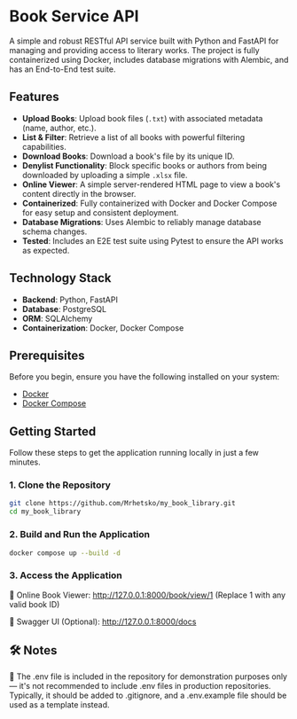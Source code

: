 # Book Service API

A simple and robust RESTful API service built with Python and FastAPI for managing and providing access to literary works. The project is fully containerized using Docker, includes database migrations with Alembic, and has an End-to-End test suite.

## Features

-   **Upload Books**: Upload book files (`.txt`) with associated metadata (name, author, etc.).
-   **List & Filter**: Retrieve a list of all books with powerful filtering capabilities.
-   **Download Books**: Download a book's file by its unique ID.
-   **Denylist Functionality**: Block specific books or authors from being downloaded by uploading a simple `.xlsx` file.
-   **Online Viewer**: A simple server-rendered HTML page to view a book's content directly in the browser.
-   **Containerized**: Fully containerized with Docker and Docker Compose for easy setup and consistent deployment.
-   **Database Migrations**: Uses Alembic to reliably manage database schema changes.
-   **Tested**: Includes an E2E test suite using Pytest to ensure the API works as expected.

## Technology Stack

-   **Backend**: Python, FastAPI
-   **Database**: PostgreSQL
-   **ORM**: SQLAlchemy
-   **Containerization**: Docker, Docker Compose

## Prerequisites

Before you begin, ensure you have the following installed on your system:
-   [Docker](https://docs.docker.com/get-docker/)
-   [Docker Compose](https://docs.docker.com/compose/install/)

## Getting Started

Follow these steps to get the application running locally in just a few minutes.

### 1. Clone the Repository

```bash
git clone https://github.com/Mrhetsko/my_book_library.git
cd my_book_library
```

### 2. Build and Run the Application

```bash
docker compose up --build -d
```


### 3. Access the Application

📖 Online Book Viewer: http://127.0.0.1:8000/book/view/1
    (Replace 1 with any valid book ID)

🧪 Swagger UI (Optional): 
http://127.0.0.1:8000/docs

## 🛠 Notes

📁 The .env file is included in the repository for demonstration purposes only — it's not recommended to include .env files in production repositories. Typically, it should be added to .gitignore, and a .env.example file should be used as a template instead.
